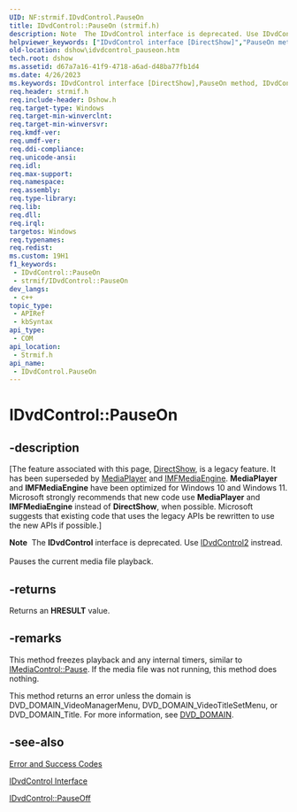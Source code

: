 ```yaml
---
UID: NF:strmif.IDvdControl.PauseOn
title: IDvdControl::PauseOn (strmif.h)
description: Note  The IDvdControl interface is deprecated. Use IDvdControl2 instread. Pauses the current media file playback.
helpviewer_keywords: ["IDvdControl interface [DirectShow]","PauseOn method","IDvdControl.PauseOn","IDvdControl::PauseOn","IDvdControlPauseOn","PauseOn","PauseOn method [DirectShow]","PauseOn method [DirectShow]","IDvdControl interface","dshow.idvdcontrol_pauseon","strmif/IDvdControl::PauseOn"]
old-location: dshow\idvdcontrol_pauseon.htm
tech.root: dshow
ms.assetid: d67a7a16-41f9-4718-a6ad-d48ba77fb1d4
ms.date: 4/26/2023
ms.keywords: IDvdControl interface [DirectShow],PauseOn method, IDvdControl.PauseOn, IDvdControl::PauseOn, IDvdControlPauseOn, PauseOn, PauseOn method [DirectShow], PauseOn method [DirectShow],IDvdControl interface, dshow.idvdcontrol_pauseon, strmif/IDvdControl::PauseOn
req.header: strmif.h
req.include-header: Dshow.h
req.target-type: Windows
req.target-min-winverclnt: 
req.target-min-winversvr: 
req.kmdf-ver: 
req.umdf-ver: 
req.ddi-compliance: 
req.unicode-ansi: 
req.idl: 
req.max-support: 
req.namespace: 
req.assembly: 
req.type-library: 
req.lib: 
req.dll: 
req.irql: 
targetos: Windows
req.typenames: 
req.redist: 
ms.custom: 19H1
f1_keywords:
 - IDvdControl::PauseOn
 - strmif/IDvdControl::PauseOn
dev_langs:
 - c++
topic_type:
 - APIRef
 - kbSyntax
api_type:
 - COM
api_location:
 - Strmif.h
api_name:
 - IDvdControl.PauseOn
---
```


# IDvdControl::PauseOn


## -description

\[The feature associated with this page, [DirectShow](/windows/win32/directshow/directshow), is a legacy feature. It has been superseded by [MediaPlayer](/uwp/api/Windows.Media.Playback.MediaPlayer) and [IMFMediaEngine](/windows/win32/api/mfmediaengine/nn-mfmediaengine-imfmediaengine). **MediaPlayer** and **IMFMediaEngine** have been optimized for Windows 10 and Windows 11. Microsoft strongly recommends that new code use **MediaPlayer** and **IMFMediaEngine** instead of **DirectShow**, when possible. Microsoft suggests that existing code that uses the legacy APIs be rewritten to use the new APIs if possible.\]

<div class="alert"><b>Note</b>  The <b>IDvdControl</b> interface is deprecated. Use <a href="/windows/desktop/api/strmif/nn-strmif-idvdcontrol2">IDvdControl2</a> instread.</div>
<div> </div>
Pauses the current media file playback.



## -returns

Returns an <b>HRESULT</b> value.

## -remarks

This method freezes playback and any internal timers, similar to <a href="/windows/desktop/api/control/nf-control-imediacontrol-pause">IMediaControl::Pause</a>. If the media file was not running, this method does nothing.

This method returns an error unless the domain is DVD_DOMAIN_VideoManagerMenu, DVD_DOMAIN_VideoTitleSetMenu, or DVD_DOMAIN_Title. For more information, see <a href="/windows/desktop/api/strmif/ne-strmif-dvd_domain">DVD_DOMAIN</a>.

## -see-also

<a href="/windows/desktop/DirectShow/error-and-success-codes">Error and Success Codes</a>



<a href="/windows/desktop/api/strmif/nn-strmif-idvdcontrol">IDvdControl Interface</a>



<a href="/windows/desktop/api/strmif/nf-strmif-idvdcontrol-pauseoff">IDvdControl::PauseOff</a>

